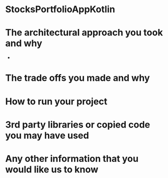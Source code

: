 # StocksPortfolioAppKotlin



# The architectural approach you took and why
- 

# The trade offs you made and why
# How to run your project
# 3rd party libraries or copied code you may have used
# Any other information that you would like us to know
